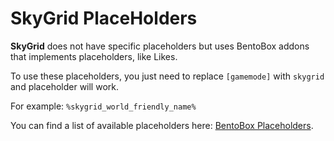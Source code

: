 # SkyGrid PlaceHolders

**SkyGrid** does not have specific placeholders but uses BentoBox addons that implements placeholders, like Likes.
 
To use these placeholders, you just need to replace `[gamemode]` with `skygrid` and placeholder will work.

For example: `%skygrid_world_friendly_name%`

You can find a list of available placeholders here: [BentoBox Placeholders](/BentoBox/Placeholders).
